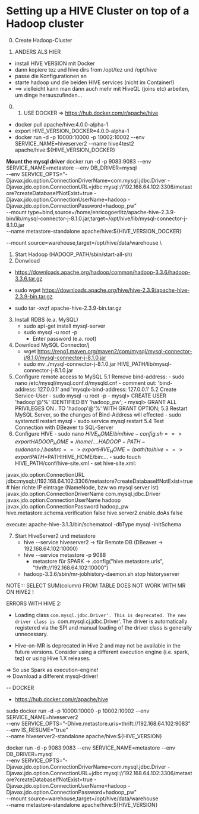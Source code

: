 # Setting up a HIVE Cluster on top of a Hadoop cluster

0. Create Hadoop-Cluster

1. ANDERS ALS HIER
- install HIVE VERSION mit Docker
- dann kopiere tez und hive dirs from /opt/tez und /opt/hive
- passe die Konfigurationen an
- starte hadoop und die beiden HIVE services (nicht im Container!)
- ==> vielleicht kann man dann auch mehr mit HiveQL (joins etc) arbeiten, um dinge herauszufinden...

0. 1. USE DOCKER => https://hub.docker.com/r/apache/hive
- docker pull apache/hive:4.0.0-alpha-1
- export HIVE_VERSION_DOCKER=4.0.0-alpha-1
- docker run -d -p 10000:10000 -p 10002:10002 --env SERVICE_NAME=hiveserver2 --name hive4test2 apache/hive:${HIVE_VERSION_DOCKER}

**Mount the mysql driver**
docker run -d -p 9083:9083 --env SERVICE_NAME=metastore --env DB_DRIVER=mysql \
 --env SERVICE_OPTS="-Djavax.jdo.option.ConnectionDriverName=com.mysql.jdbc.Driver -Djavax.jdo.option.ConnectionURL=jdbc:mysql://192.168.64.102:3306/metastore?createDatabaseIfNotExist=true -Djavax.jdo.option.ConnectionUserName=hadoop -Djavax.jdo.option.ConnectionPassword=hadoop_pw" \
--mount type=bind,source=/home/enricogoerlitz/apache-hive-2.3.9-bin/lib/mysql-connector-j-8.1.0.jar,target=/opt/hive/lib/mysql-connector-j-8.1.0.jar \
--name metastore-standalone apache/hive:${HIVE_VERSION_DOCKER}

--mount source=warehouse,target=/opt/hive/data/warehouse \


1. Start Hadoop (HADOOP_PATH/sbin/start-all-sh)
2. Donwload
- https://downloads.apache.org/hadoop/common/hadoop-3.3.6/hadoop-3.3.6.tar.gz

- sudo wget https://downloads.apache.org/hive/hive-2.3.9/apache-hive-2.3.9-bin.tar.gz
- sudo tar -xvzf apache-hive-2.3.9-bin.tar.gz
3. Install RDBS (e.a. MySQL)
    - sudo apt-get install mysql-server
    - sudo mysql -u root -p 
        - Enter password (e.a. root)
4. Download MySQL Connector/j
    - wget https://repo1.maven.org/maven2/com/mysql/mysql-connector-j/8.1.0/mysql-connector-j-8.1.0.jar
    - sudo mv ./mysql-connector-j-8.1.0.jar HIVE_PATH/lib/mysql-connector-j-8.1.0.jar
5. Configure remote access to MySQL
    5.1 Remove bind-address:
        - sudo nano /etc/mysql/mysql.conf.d/mysqld.cnf
        - comment out: 'bind-address: 127.0.0.1' and 'mysqlx-bind-address: 127.0.0.1'
    5.2 Create Service-User
        - sudo mysql -u root -p
        - mysql> CREATE USER 'hadoop'@'%' IDENTIFIED BY 'hadoop_pw';
        - mysql> GRANT ALL PRIVILEGES ON *.* TO 'hadoop'@'%' WITH GRANT OPTION;
    5.3 Restart MySQL Server, so the changes of Bind-Address will effected
        - sudo systemctl restart mysql
        - sudo service mysql restart
    5.4 Test Connection with DBeaver to SQL-Server
6. Configure HIVE
        - sudo nano $HIVE_HOME/bin/hive-config.sh 
            ==> export HADOOP_HOME=/home/....{HADOOP-PATH}
        - sudo nano ./.bashrc
            ==> export HIVE_HOME=/path/to/hive
            ==> export PATH=$PATH:HIVE_HOME/bin:...
        - sudo touch HIVE_PATH/conf/hive-site.xml
        - set hive-site.xml:

<?xml version="1.0" encoding="UTF-8" standalone="no"?>
<?xml-stylesheet type="text/xsl" href="configuration.xsl"?>
<configuration>
	<property>
		<name>javax.jdo.option.ConnectionURL</name>
		<value>jdbc:mysql://192.168.64.102:3306/metastore?createDatabaseIfNotExist=true</value> # hier richte IP eintrage (NameNode, bzw wo mysql server ist)
	</property>
	<property>
		<name>javax.jdo.option.ConnectionDriverName</name>
		<value>com.mysql.jdbc.Driver</value>
		<!-- <value>com.mysql.jc.jdbc.Driver</value>  ==> THIS IS RECOMMENDED! SO FIND THE .jar-->
	</property>
	<property>
		<name>javax.jdo.option.ConnectionUserName</name>
		<value>hadoop</value>
	</property>
	<property>
		<name>javax.jdo.option.ConnectionPassword</name>
		<value>hadoop_pw</value>
	</property>
	<property>
		<name>hive.metastore.schema.verification</name>
		<value>false</value>
	</property>
    <property>
        <name>hive.server2.enable.doAs</name>
        <value>false</value> 
    </property>
</configuration>

execute:
apache-hive-3.1.3/bin/schematool -dbType mysql -initSchema


7. Start HiveServer2 und metastore
    - hive --service hiveserver2
        -> für Remote DB (DBeaver -> 192.168.64.102:10000)
    - hive --service metastore -p 9088
        - metastore für SPARK -> .config("hive.metastore.uris", "thrift://192.168.64.102:10000")
    - hadoop-3.3.6/sbin/mr-jobhistory-daemon.sh stop historyserver

NOTE::: SELECT SUM(column) FROM TABLE DOES NOT WORK WITH MR ON HIVE2 !

ERRORS WITH HIVE 2:
- Loading class `com.mysql.jdbc.Driver'. This is deprecated. The new driver class is `com.mysql.cj.jdbc.Driver'. The driver is automatically registered via the SPI and manual loading of the driver class is generally unnecessary.

- Hive-on-MR is deprecated in Hive 2 and may not be available in the future versions. Consider using a different execution engine (i.e. spark, tez) or using Hive 1.X releases.

=> So use Spark as execution-engine! <br>
=> Download a different mysql-driver!


-- DOCKER

- https://hub.docker.com/r/apache/hive

sudo docker run -d -p 10000:10000 -p 10002:10002 --env SERVICE_NAME=hiveserver2 \
--env SERVICE_OPTS="-Dhive.metastore.uris=thrift://192.168.64.102:9083" \
--env IS_RESUME="true" \
--name hiveserver2-standalone apache/hive:${HIVE_VERSION}


docker run -d -p 9083:9083 --env SERVICE_NAME=metastore --env DB_DRIVER=mysql \
 --env SERVICE_OPTS="-Djavax.jdo.option.ConnectionDriverName=com.mysql.jdbc.Driver -Djavax.jdo.option.ConnectionURL=jdbc:mysql://192.168.64.102:3306/metastore?createDatabaseIfNotExist=true -Djavax.jdo.option.ConnectionUserName=hadoop -Djavax.jdo.option.ConnectionPassword=hadoop_pw" \
--mount source=warehouse,target=/opt/hive/data/warehouse \
--name metastore-standalone apache/hive:${HIVE_VERSION}

